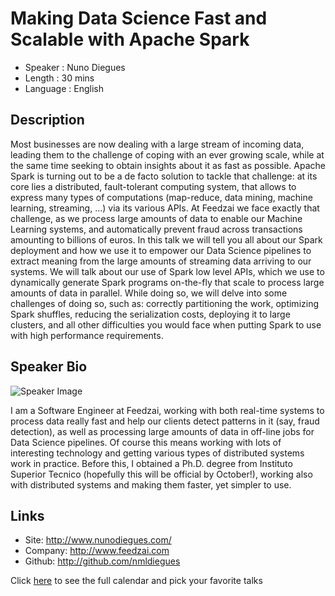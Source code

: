Making Data Science Fast and Scalable with Apache Spark
========================

* Speaker   : Nuno Diegues
* Length    : 30 mins
* Language  : English

Description
-----------

Most businesses are now dealing with a large stream of incoming data, leading them to the challenge of coping with an ever growing scale, while at the same time seeking to obtain insights about it as fast as possible. Apache Spark is turning out to be a de facto solution to tackle that challenge: at its core lies a distributed, fault-tolerant computing system, that allows to express many types of computations (map-reduce, data mining, machine learning, streaming, ...) via its various APIs.
At Feedzai we face exactly that challenge, as we process large amounts of data to enable our Machine Learning systems, and automatically prevent fraud across transactions amounting to billions of euros.
In this talk we will tell you all about our Spark deployment and how we use it to empower our Data Science pipelines to extract meaning from the large amounts of streaming data arriving to our systems. We will talk about our use of Spark low level APIs, which we use to dynamically generate Spark programs on-the-fly that scale to process large amounts of data in parallel. While doing so, we will delve into some challenges of doing so, such as: correctly partitioning the work, optimizing Spark shuffles, reducing the serialization costs, deploying it to large clusters, and all other difficulties you would face when putting Spark to use with high performance requirements.


Speaker Bio
-----------

![Speaker Image](https://avatars3.githubusercontent.com/u/889015?v=3&s=400)

I am a Software Engineer at Feedzai, working with both real-time systems to process data really fast and help our clients detect patterns in it (say, fraud detection), as well as processing large amounts of data in off-line jobs for Data Science pipelines. Of course this means working with lots of interesting technology and getting various types of distributed systems work in practice.
Before this, I obtained a Ph.D. degree from Instituto Superior Tecnico (hopefully this will be official by October!), working also with distributed systems and making them faster, yet simpler to use.

Links
-----

* Site: http://www.nunodiegues.com/
* Company: http://www.feedzai.com
* Github: http://github.com/nmldiegues

Click [here][1] to see the full calendar and pick your favorite talks

[1]: https://pixels.camp/schedule/
